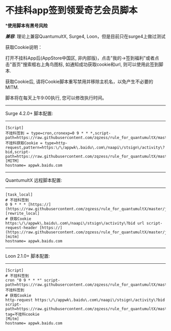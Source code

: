 # 不挂科app签到领爱奇艺会员脚本

***使用脚本有黑号风险**

***兼容***: 理论上兼容QuantumultX, Surge4, Loon，但是目前只在surge4上做过测试


获取Cookie说明：

打开不挂科App后(AppStore中国区, 非内部版)，点击"我的->签到福利"或者点击"首页"搜索框右上角鸟图标, 如通知成功获取cookie和url, 则可以使用此签到脚本.

获取Cookie后, 请将Cookie脚本重写禁用并移除主机名，以免产生不必要的MITM.

脚本将在每天上午9:00执行, 您可以修改执行时间。



************************
Surge 4.2.0+ 脚本配置:
************************
```
[Script]
不挂科签到 = type=cron,cronexp=0 9 * * *,script-path=https://raw.githubusercontent.com/zqzess/rule_for_quantumultX/master/js/Mine/buguake/buguake.js
不挂科获取Cookie = type=http-request,pattern=https:\/\/appwk\.baidu\.com\/naapi\/stsign\/activity\?bid,script-path=https://raw.githubusercontent.com/zqzess/rule_for_quantumultX/master/js/Mine/buguake/buguake.js
[MITM] 
hostname= appwk.baidu.com
```
************************
QuantumultX 远程脚本配置:
************************
```
[task_local]
# 不挂科签到
0 9 * * * [https://](https://raw.githubusercontent.com/zqzess/rule_for_quantumultX/master/js/Mine/buguake/buguake.js)
[rewrite_local]
# 获取Cookie
https:\/\/appwk\.baidu\.com\/naapi\/stsign\/activity\?bid url script-request-header [https://](https://raw.githubusercontent.com/zqzess/rule_for_quantumultX/master/js/Mine/buguake/buguake.js)
[mitm] 
hostname= appwk.baidu.com
```
************************
Loon 2.1.0+ 脚本配置:
************************
```
[Script]
# 不挂科签到
cron "0 9 * * *" script-path=https://raw.githubusercontent.com/zqzess/rule_for_quantumultX/master/js/Mine/buguake/buguake.js,tag=不挂科签到
# 获取Cookie
http-request https:\/\/appwk\.baidu\.com\/naapi\/stsign\/activity\?bid script-path=https://raw.githubusercontent.com/zqzess/rule_for_quantumultX/master/js/Mine/buguake/buguake.js, tag=不挂科cookie
[Mitm] 
hostname= appwk.baidu.com
```